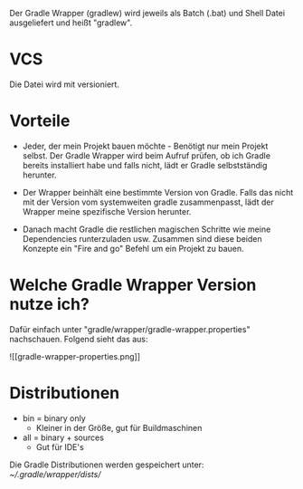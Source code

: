 Der Gradle Wrapper (gradlew) wird jeweils als Batch (.bat) und Shell Datei ausgeliefert und heißt "gradlew".

# VCS
Die Datei wird mit versioniert.

# Vorteile
- Jeder, der mein Projekt bauen möchte - Benötigt nur mein Projekt selbst. Der Gradle Wrapper wird beim Aufruf prüfen, ob ich Gradle bereits installiert habe und falls nicht, lädt er Gradle selbstständig herunter.

- Der Wrapper beinhält eine bestimmte Version von Gradle. Falls das nicht mit der Version vom systemweiten gradle zusammenpasst, lädt der Wrapper meine spezifische Version herunter.

- Danach macht Gradle die restlichen magischen Schritte wie meine Dependencies runterzuladen usw. Zusammen sind diese beiden Konzepte ein "Fire and go" Befehl um ein Projekt zu bauen.

# Welche Gradle Wrapper Version nutze ich?
Dafür einfach unter "gradle/wrapper/gradle-wrapper.properties" nachschauen. Folgend sieht das aus:

![[gradle-wrapper-properties.png]]

# Distributionen
- bin = binary only
	- Kleiner in der Größe, gut für Buildmaschinen
- all = binary + sources
	- Gut für IDE's

Die Gradle Distributionen werden gespeichert unter: *~/.gradle/wrapper/dists/*